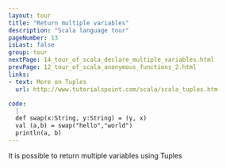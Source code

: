 ```yaml
---
layout: tour
title: "Return multiple variables"
description: "Scala language tour"
pageNumber: 13
isLast: false
group: tour
nextPage: 14_tour_of_scala_declare_multiple_variables.html
prevPage: 12_tour_of_scala_anonymous_functions_2.html
links:
- text: More on Tuples
  url: http://www.tutorialspoint.com/scala/scala_tuples.htm

code:
  |
  def swap(x:String, y:String) = (y, x)  
  val (a,b) = swap("hello","world")  
  println(a, b)  
---
```


It is possible to return multiple variables using Tuples